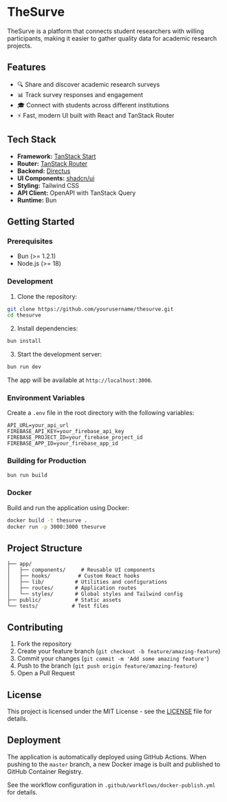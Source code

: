 # TheSurve

TheSurve is a platform that connects student researchers with willing participants, making it easier to gather quality data for academic research projects.

## Features

- 🔍 Share and discover academic research surveys
- 📊 Track survey responses and engagement
- 🎓 Connect with students across different institutions
- ⚡ Fast, modern UI built with React and TanStack Router

## Tech Stack

- **Framework:** [TanStack Start](https://tanstack.com/start)
- **Router:** [TanStack Router](https://tanstack.com/router)
- **Backend:** [Directus](https://directus.io)
- **UI Components:** [shadcn/ui](https://ui.shadcn.com)
- **Styling:** Tailwind CSS
- **API Client:** OpenAPI with TanStack Query
- **Runtime:** Bun

## Getting Started

### Prerequisites

- Bun (>= 1.2.1)
- Node.js (>= 18)

### Development

1. Clone the repository:

```bash
git clone https://github.com/yourusername/thesurve.git
cd thesurve
```

2. Install dependencies:

```bash
bun install
```

3. Start the development server:

```bash
bun run dev
```

The app will be available at `http://localhost:3000`.

### Environment Variables

Create a `.env` file in the root directory with the following variables:

```env
API_URL=your_api_url
FIREBASE_API_KEY=your_firebase_api_key
FIREBASE_PROJECT_ID=your_firebase_project_id
FIREBASE_APP_ID=your_firebase_app_id
```

### Building for Production

```bash
bun run build
```

### Docker

Build and run the application using Docker:

```bash
docker build -t thesurve .
docker run -p 3000:3000 thesurve
```

## Project Structure

```
├── app/
│   ├── components/     # Reusable UI components
│   ├── hooks/         # Custom React hooks
│   ├── lib/          # Utilities and configurations
│   ├── routes/       # Application routes
│   └── styles/       # Global styles and Tailwind config
├── public/           # Static assets
└── tests/           # Test files
```

## Contributing

1. Fork the repository
2. Create your feature branch (`git checkout -b feature/amazing-feature`)
3. Commit your changes (`git commit -m 'Add some amazing feature'`)
4. Push to the branch (`git push origin feature/amazing-feature`)
5. Open a Pull Request

## License

This project is licensed under the MIT License - see the [LICENSE](LICENSE) file for details.

## Deployment

The application is automatically deployed using GitHub Actions. When pushing to the `master` branch, a new Docker image is built and published to GitHub Container Registry.

See the workflow configuration in `.github/workflows/docker-publish.yml` for details.
